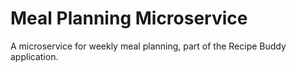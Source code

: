# Meal Planning Microservice 

A microservice for weekly meal planning, part of the Recipe Buddy application.

